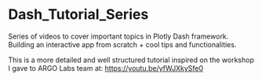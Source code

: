 # Dash_Tutorial_Series
Series of videos to cover important topics in Plotly Dash framework. Building an interactive app from scratch + cool tips and functionalities.

This is a more detailed and well structured tutorial inspired on the workshop I gave to ARGO Labs team at: https://youtu.be/yfWJXkySfe0
